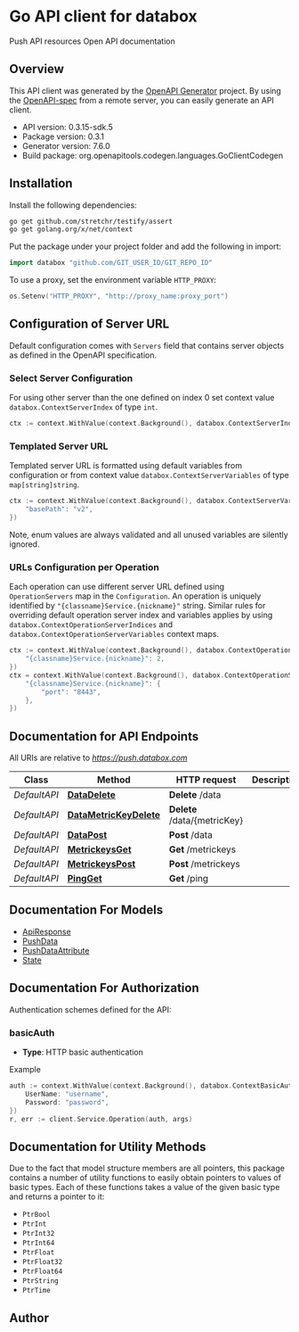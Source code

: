 # Go API client for databox

Push API resources Open API documentation

## Overview
This API client was generated by the [OpenAPI Generator](https://openapi-generator.tech) project.  By using the [OpenAPI-spec](https://www.openapis.org/) from a remote server, you can easily generate an API client.

- API version: 0.3.15-sdk.5
- Package version: 0.3.1
- Generator version: 7.6.0
- Build package: org.openapitools.codegen.languages.GoClientCodegen

## Installation

Install the following dependencies:

```sh
go get github.com/stretchr/testify/assert
go get golang.org/x/net/context
```

Put the package under your project folder and add the following in import:

```go
import databox "github.com/GIT_USER_ID/GIT_REPO_ID"
```

To use a proxy, set the environment variable `HTTP_PROXY`:

```go
os.Setenv("HTTP_PROXY", "http://proxy_name:proxy_port")
```

## Configuration of Server URL

Default configuration comes with `Servers` field that contains server objects as defined in the OpenAPI specification.

### Select Server Configuration

For using other server than the one defined on index 0 set context value `databox.ContextServerIndex` of type `int`.

```go
ctx := context.WithValue(context.Background(), databox.ContextServerIndex, 1)
```

### Templated Server URL

Templated server URL is formatted using default variables from configuration or from context value `databox.ContextServerVariables` of type `map[string]string`.

```go
ctx := context.WithValue(context.Background(), databox.ContextServerVariables, map[string]string{
	"basePath": "v2",
})
```

Note, enum values are always validated and all unused variables are silently ignored.

### URLs Configuration per Operation

Each operation can use different server URL defined using `OperationServers` map in the `Configuration`.
An operation is uniquely identified by `"{classname}Service.{nickname}"` string.
Similar rules for overriding default operation server index and variables applies by using `databox.ContextOperationServerIndices` and `databox.ContextOperationServerVariables` context maps.

```go
ctx := context.WithValue(context.Background(), databox.ContextOperationServerIndices, map[string]int{
	"{classname}Service.{nickname}": 2,
})
ctx = context.WithValue(context.Background(), databox.ContextOperationServerVariables, map[string]map[string]string{
	"{classname}Service.{nickname}": {
		"port": "8443",
	},
})
```

## Documentation for API Endpoints

All URIs are relative to *https://push.databox.com*

Class | Method | HTTP request | Description
------------ | ------------- | ------------- | -------------
*DefaultAPI* | [**DataDelete**](docs/DefaultAPI.md#datadelete) | **Delete** /data | 
*DefaultAPI* | [**DataMetricKeyDelete**](docs/DefaultAPI.md#datametrickeydelete) | **Delete** /data/{metricKey} | 
*DefaultAPI* | [**DataPost**](docs/DefaultAPI.md#datapost) | **Post** /data | 
*DefaultAPI* | [**MetrickeysGet**](docs/DefaultAPI.md#metrickeysget) | **Get** /metrickeys | 
*DefaultAPI* | [**MetrickeysPost**](docs/DefaultAPI.md#metrickeyspost) | **Post** /metrickeys | 
*DefaultAPI* | [**PingGet**](docs/DefaultAPI.md#pingget) | **Get** /ping | 


## Documentation For Models

 - [ApiResponse](docs/ApiResponse.md)
 - [PushData](docs/PushData.md)
 - [PushDataAttribute](docs/PushDataAttribute.md)
 - [State](docs/State.md)


## Documentation For Authorization


Authentication schemes defined for the API:
### basicAuth

- **Type**: HTTP basic authentication

Example

```go
auth := context.WithValue(context.Background(), databox.ContextBasicAuth, databox.BasicAuth{
	UserName: "username",
	Password: "password",
})
r, err := client.Service.Operation(auth, args)
```


## Documentation for Utility Methods

Due to the fact that model structure members are all pointers, this package contains
a number of utility functions to easily obtain pointers to values of basic types.
Each of these functions takes a value of the given basic type and returns a pointer to it:

* `PtrBool`
* `PtrInt`
* `PtrInt32`
* `PtrInt64`
* `PtrFloat`
* `PtrFloat32`
* `PtrFloat64`
* `PtrString`
* `PtrTime`

## Author



